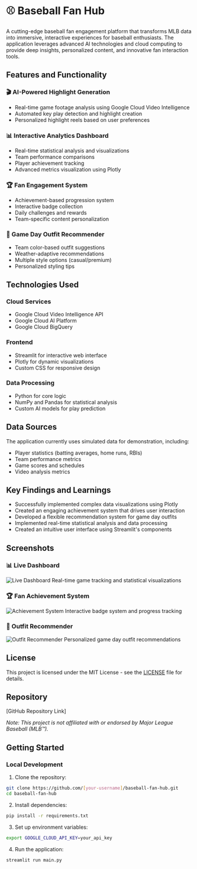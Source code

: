 # ⚾ Baseball Fan Hub

A cutting-edge baseball fan engagement platform that transforms MLB data into immersive, interactive experiences for baseball enthusiasts. The application leverages advanced AI technologies and cloud computing to provide deep insights, personalized content, and innovative fan interaction tools.

## Features and Functionality

### 🎬 AI-Powered Highlight Generation
- Real-time game footage analysis using Google Cloud Video Intelligence
- Automated key play detection and highlight creation
- Personalized highlight reels based on user preferences

### 📊 Interactive Analytics Dashboard
- Real-time statistical analysis and visualizations
- Team performance comparisons
- Player achievement tracking
- Advanced metrics visualization using Plotly

### 🏆 Fan Engagement System
- Achievement-based progression system
- Interactive badge collection
- Daily challenges and rewards
- Team-specific content personalization

### 👕 Game Day Outfit Recommender
- Team color-based outfit suggestions
- Weather-adaptive recommendations
- Multiple style options (casual/premium)
- Personalized styling tips

## Technologies Used

### Cloud Services
- Google Cloud Video Intelligence API
- Google Cloud AI Platform
- Google Cloud BigQuery

### Frontend
- Streamlit for interactive web interface
- Plotly for dynamic visualizations
- Custom CSS for responsive design

### Data Processing
- Python for core logic
- NumPy and Pandas for statistical analysis
- Custom AI models for play prediction

## Data Sources
The application currently uses simulated data for demonstration, including:
- Player statistics (batting averages, home runs, RBIs)
- Team performance metrics
- Game scores and schedules
- Video analysis metrics

## Key Findings and Learnings
- Successfully implemented complex data visualizations using Plotly
- Created an engaging achievement system that drives user interaction
- Developed a flexible recommendation system for game day outfits
- Implemented real-time statistical analysis and data processing
- Created an intuitive user interface using Streamlit's components

## Screenshots

### 📊 Live Dashboard
![Live Dashboard](screenshots/dashboard.png)
Real-time game tracking and statistical visualizations

### 🏆 Fan Achievement System
![Achievement System](screenshots/achievements.png)
Interactive badge system and progress tracking

### 👕 Outfit Recommender
![Outfit Recommender](screenshots/outfit.png)
Personalized game day outfit recommendations

## License
This project is licensed under the MIT License - see the [LICENSE](LICENSE) file for details.

## Repository
[GitHub Repository Link]

*Note: This project is not affiliated with or endorsed by Major League Baseball (MLB™).*

## Getting Started

### Local Development

1. Clone the repository:
```bash
git clone https://github.com/[your-username]/baseball-fan-hub.git
cd baseball-fan-hub
```

2. Install dependencies:
```bash
pip install -r requirements.txt
```

3. Set up environment variables:
```bash
export GOOGLE_CLOUD_API_KEY=your_api_key
```

4. Run the application:
```bash
streamlit run main.py